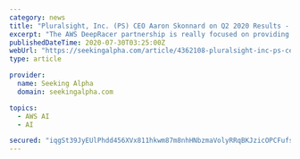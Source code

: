 ```yaml
---
category: news
title: "Pluralsight, Inc. (PS) CEO Aaron Skonnard on Q2 2020 Results - Earnings Call Transcript"
excerpt: "The AWS DeepRacer partnership is really focused on providing machine learning specific Skills development to those participants that are engaging in their DeepRacer learning campaign. This is a ..."
publishedDateTime: 2020-07-30T03:25:00Z
webUrl: "https://seekingalpha.com/article/4362108-pluralsight-inc-ps-ceo-aaron-skonnard-on-q2-2020-results-earnings-call-transcript"
type: article

provider:
  name: Seeking Alpha
  domain: seekingalpha.com

topics:
  - AWS AI
  - AI

secured: "iqgSt39JyEUlPhdd456XVx811hkwm87m8nhHNbzmaVolyRRqBKJzicOPCFufsyuW5WCuBPWBiB5rxWR75cKE3wZ5m1KhKE/g2Z2OHZ5YQK9jWOwimhg9or9vtMkpj4juEC1xUDod5yHzNoxvZPSTlLJbVCVfV8jPJTuCs7vIv2SJFw4zSQioj94yTvodv5hiJeZ0nN/QUhtgIwCyWT3ktTXyT65Emi20KmusRluXKjAqCDejhgOoK17m4k578opwjxokvwzZq/REH9/03eGmzkYRnXP9C7t+MyMd2eqIZbAyaIUxeJEPEmqtytu/Ov4KpW/yWHeT3O+xe8eOGolIrw==;s7i0QyXxYm75oMC8/nc/GQ=="
---
```


